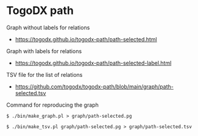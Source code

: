 # TogoDX path

Graph without labels for relations
* https://togodx.github.io/togodx-path/path-selected.html

Graph with labels for relations
* https://togodx.github.io/togodx-path/path-selected-label.html

TSV file for the list of relations
* https://github.com/togodx/togodx-path/blob/main/graph/path-selected.tsv

Command for reproducing the graph
```
$ ./bin/make_graph.pl > graph/path-selected.pg
```
```
$ ./bin/make_tsv.pl graph/path-selected.pg > graph/path-selected.tsv
```
